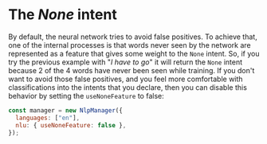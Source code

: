 # The _None_ intent

By default, the neural network tries to avoid false positives. To achieve that, one of the internal processes is that words never seen by the network are represented as a feature that gives some weight to the `None` intent. So, if you try the previous example with "_I have to go_" it will return the `None` intent because 2 of the 4 words have never been seen while training.
If you don't want to avoid those false positives, and you feel more comfortable with classifications into the intents that you declare, then you can disable this behavior by setting the `useNoneFeature` to false:

```javascript
const manager = new NlpManager({
  languages: ["en"],
  nlu: { useNoneFeature: false },
});
```

